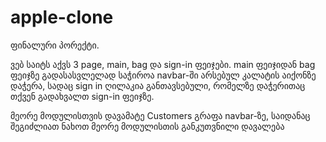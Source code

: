 # apple-clone
ფინალური პორექტი. 

ვებ საიტს აქვს 3 page, main, bag და sign-in ფეიჯები. main ფეიჯიდან bag ფეიჯზე გადასასვლელად საჭიროა navbar-ში არსებულ კალატის აიქონზე დაჭერა,
სადაც sign in ღილაკია განთავსებული, რომელზე დაჭერითაც თქვენ გადახვალთ sign-in ფეიჯზე.

მეორე მოდულისთვის დავამატე Customers გრაფა navbar-ზე, საიდანაც შეგიძლიათ ნახოთ მეორე მოდულისთის განკუთვნილი დავალება
